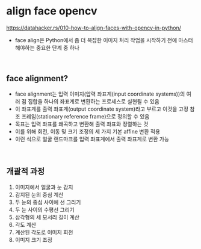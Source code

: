 align face opencv
===
https://datahacker.rs/010-how-to-align-faces-with-opencv-in-python/
<br>

- face align은 Python에서 좀 더 복잡한 이미지 처리 작업을 시작하기 전에 마스터해야하는 중요한 단계 중 하나  
<br>

##  face alignment?
- face alignment는 입력 이미지(압력 좌표계(input coordinate systems))의 여러 점 집합을 하나의 좌표계로 변환하는 프로세스로 실현될 수 있음  
- 이 좌표계를 출력 좌표계(output coordinate system)라고 부르고 이것을 고정 참조 프레임(stationary reference frame)으로 정의할 수 있음  
- 목표는 입력 좌표를 왜곡하고 변환해 출력 좌표와 정렬하는 것  
- 이를 위해 회전, 이동 및 크기 조정의 세 가지 기본 affine 변환 적용  
- 이런 식으로 얼굴 랜드마크를 입력 좌표계에서 출력 좌표계로 변환 가능  

<br>

## 개괄적 과정
1. 이미지에서 얼굴과 눈 감지  
2. 감지된 눈의 중심 계산  
3. 두 눈의 중심 사이에 선 그리기  
4. 두 눈 사이의 수평선 그리기  
5. 삼각형의 세 모서리 길이 계산  
6. 각도 계산  
7. 계산된 각도로 이미지 회전  
8. 이미지 크기 조정  

<br>

